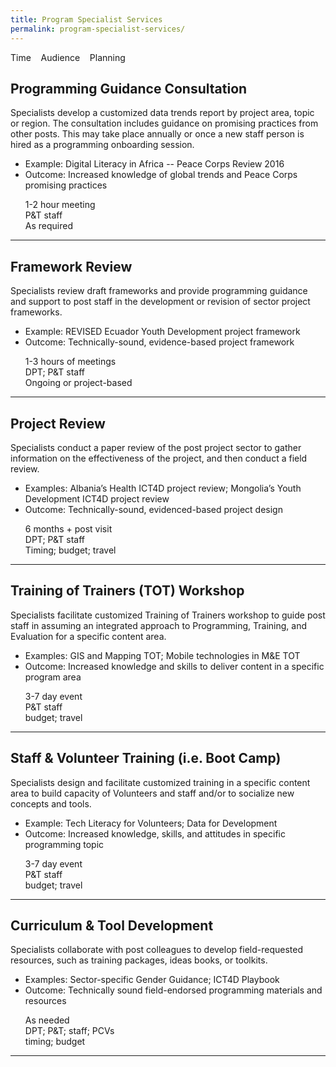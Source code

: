 ```yaml
---
title: Program Specialist Services
permalink: program-specialist-services/
---
```



<i class="fa fa-clock-o"></i>Time &nbsp;&nbsp;
<i class="fa fa-users"></i>Audience &nbsp;&nbsp;
<i class="fa fa-pencil"></i>Planning

<section2>
<article2>
<h2>Programming Guidance Consultation</h2>

<p>Specialists develop a customized data trends report by project area, topic or region. The consultation includes guidance on promising practices from other posts. This may take place annually or once a new staff person is hired as a programming onboarding session.</p>

<ul>
<li>Example: Digital Literacy in Africa -- Peace Corps Review 2016</li>
<li>Outcome: Increased knowledge of global trends and Peace Corps promising practices</li>
</ul>
</article2>
<aside2>
<ul class="fa-ul" style="list-style-type: none; margin:0;">
<li><i class="fa-li fa fa-clock-o"></i>1-2 hour meeting</li>
<li><i class="fa-li fa fa-users"></i>P&T staff</li>
<li><i class="fa-li fa fa-pencil"></i>As required</li>
</ul>
</aside2>
</section2>
<hr />

<section2>
<article2>
<h2>Framework Review</h2>

<p>Specialists review draft frameworks and provide programming guidance and support to post staff in the development or revision of sector project frameworks.</p>

<ul>
<li>Example: REVISED Ecuador Youth Development project framework</li>
<li>Outcome: Technically-sound, evidence-based project framework</li>
</ul>
</article2>
<aside2>
<ul class="fa-ul" style="list-style-type: none; margin:0;">
<li><i class="fa-li fa fa-clock-o"></i>1-3 hours of meetings</li>
<li><i class="fa-li fa fa-users"></i>DPT; P&T staff</li>
<li><i class="fa-li fa fa-pencil"></i>Ongoing or project-based</li>
</ul>
</aside2>
</section2>
<hr />




<section2>
<article2>
<h2>Project Review</h2>

<p>Specialists conduct a paper review of the post project sector to gather information on the effectiveness of the project, and then conduct a field review.</p>

<ul>
<li>Examples: Albania’s Health ICT4D project review; Mongolia’s Youth Development ICT4D project review</li>
<li>Outcome: Technically-sound, evidenced-based project design</li>
</ul>
</article2>
<aside2>
<ul class="fa-ul" style="list-style-type: none; margin:0;">
<li><i class="fa-li fa fa-clock-o"></i>6 months + post visit</li>
<li><i class="fa-li fa fa-users"></i>DPT; P&T staff</li>
<li><i class="fa-li fa fa-pencil"></i>Timing; budget; travel</li>
</ul>
</aside2>
</section2>
<hr />

<section2>
<article2>
<h2>Training of Trainers (TOT) Workshop</h2>

<p>Specialists facilitate customized Training of Trainers workshop to guide post staff in assuming an integrated approach to Programming, Training, and Evaluation for a specific content area.
</p>

<ul>
<li>Examples: GIS and Mapping TOT; Mobile technologies in M&E TOT</li>
<li>Outcome: Increased knowledge and skills to deliver content in a specific program area</li>
</ul>
</article2>
<aside2>
<ul class="fa-ul" style="list-style-type: none; margin:0;">
<li><i class="fa-li fa fa-clock-o"></i>3-7 day event</li>
<li><i class="fa-li fa fa-users"></i>P&T staff</li>
<li><i class="fa-li fa fa-pencil"></i>budget; travel</li>
</ul>
</aside2>
</section2>
<hr />

<section2>
<article2>
<h2>Staff & Volunteer Training (i.e. Boot Camp)</h2>

<p>Specialists design and facilitate customized training in a specific content area to build capacity of Volunteers and staff and/or to socialize new concepts and tools.
</p>

<ul>
<li>Example: Tech Literacy for Volunteers; Data for Development</li>
<li>Outcome: Increased knowledge, skills, and attitudes in specific programming topic</li>
</ul>
</article2>
<aside2>
<ul class="fa-ul" style="list-style-type: none; margin:0;">
<li><i class="fa-li fa fa-clock-o"></i>3-7 day event</li>
<li><i class="fa-li fa fa-users"></i>P&T staff</li>
<li><i class="fa-li fa fa-pencil"></i>budget; travel</li>
</ul>
</aside2>
</section2>
<hr />


<section2>
<article2>
<h2>Curriculum & Tool Development</h2>

<p>Specialists collaborate with post colleagues to develop field-requested resources, such as training packages, ideas books, or toolkits.

</p>

<ul>
<li>Examples: Sector-specific Gender Guidance; ICT4D Playbook</li>
<li>Outcome: Technically sound field-endorsed programming materials and resources</li>
</ul>
</article2>
<aside2>
<ul class="fa-ul" style="list-style-type: none; margin:0;">
<li><i class="fa-li fa fa-clock-o"></i>As needed</li>
<li><i class="fa-li fa fa-users"></i>DPT; P&T; staff; PCVs</li>
<li><i class="fa-li fa fa-pencil"></i>timing; budget</li>
</ul>
</aside2>
</section2>
<hr />




